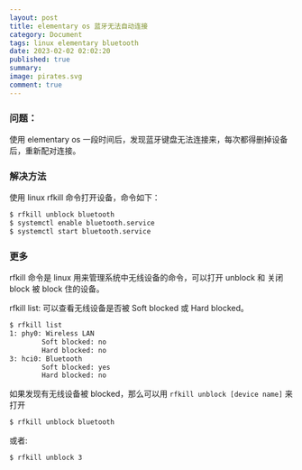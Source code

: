 ```yaml
---
layout: post
title: elementary os 蓝牙无法自动连接
category: Document
tags: linux elementary bluetooth
date: 2023-02-02 02:02:20
published: true
summary: 
image: pirates.svg
comment: true
---
```


### 问题：

使用 elementary os 一段时间后，发现蓝牙键盘无法连接来，每次都得删掉设备后，重新配对连接。


### 解决方法

使用 linux rfkill 命令打开设备，命令如下：

```bash
$ rfkill unblock bluetooth
$ systemctl enable bluetooth.service
$ systemctl start bluetooth.service
```

### 更多

rfkill 命令是 linux 用来管理系统中无线设备的命令，可以打开 unblock 和 关闭 block 被 block 住的设备。

rfkill list: 可以查看无线设备是否被 Soft blocked 或 Hard blocked。

```bash
$ rfkill list
1: phy0: Wireless LAN
        Soft blocked: no
        Hard blocked: no
3: hci0: Bluetooth
        Soft blocked: yes
        Hard blocked: no
```

如果发现有无线设备被 blocked，那么可以用 `rfkill unblock [device name]` 来打开

```bash
$ rfkill unblock bluetooth
```

或者:

```bash
$ rfkill unblock 3
```
